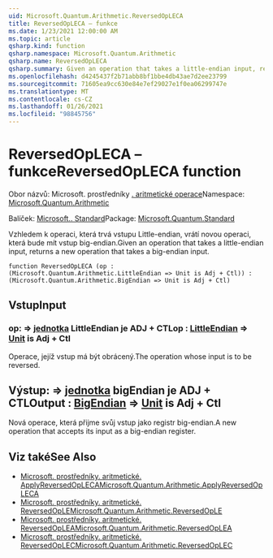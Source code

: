 ```yaml
---
uid: Microsoft.Quantum.Arithmetic.ReversedOpLECA
title: ReversedOpLECA – funkce
ms.date: 1/23/2021 12:00:00 AM
ms.topic: article
qsharp.kind: function
qsharp.namespace: Microsoft.Quantum.Arithmetic
qsharp.name: ReversedOpLECA
qsharp.summary: Given an operation that takes a little-endian input, returns a new operation that takes a big-endian input.
ms.openlocfilehash: d4245437f2b71abb8bf1bbe4db43ae7d2ee23799
ms.sourcegitcommit: 71605ea9cc630e84e7ef29027e1f0ea06299747e
ms.translationtype: MT
ms.contentlocale: cs-CZ
ms.lasthandoff: 01/26/2021
ms.locfileid: "98845756"
---
```

# <a name="reversedopleca-function"></a><span data-ttu-id="4402c-102">ReversedOpLECA – funkce</span><span class="sxs-lookup"><span data-stu-id="4402c-102">ReversedOpLECA function</span></span>

<span data-ttu-id="4402c-103">Obor názvů: Microsoft. prostředníky [. aritmetické operace](xref:Microsoft.Quantum.Arithmetic)</span><span class="sxs-lookup"><span data-stu-id="4402c-103">Namespace: [Microsoft.Quantum.Arithmetic](xref:Microsoft.Quantum.Arithmetic)</span></span>

<span data-ttu-id="4402c-104">Balíček: [Microsoft.. Standard](https://nuget.org/packages/Microsoft.Quantum.Standard)</span><span class="sxs-lookup"><span data-stu-id="4402c-104">Package: [Microsoft.Quantum.Standard](https://nuget.org/packages/Microsoft.Quantum.Standard)</span></span>


<span data-ttu-id="4402c-105">Vzhledem k operaci, která trvá vstupu Little-endian, vrátí novou operaci, která bude mít vstup big-endian.</span><span class="sxs-lookup"><span data-stu-id="4402c-105">Given an operation that takes a little-endian input, returns a new operation that takes a big-endian input.</span></span>

```qsharp
function ReversedOpLECA (op : (Microsoft.Quantum.Arithmetic.LittleEndian => Unit is Adj + Ctl)) : (Microsoft.Quantum.Arithmetic.BigEndian => Unit is Adj + Ctl)
```


## <a name="input"></a><span data-ttu-id="4402c-106">Vstup</span><span class="sxs-lookup"><span data-stu-id="4402c-106">Input</span></span>

### <a name="op--littleendian--unit--is-adj--ctl"></a><span data-ttu-id="4402c-107">op: [](xref:Microsoft.Quantum.Arithmetic.LittleEndian) => [jednotka](xref:microsoft.quantum.lang-ref.unit) LittleEndian je ADJ + CTL</span><span class="sxs-lookup"><span data-stu-id="4402c-107">op : [LittleEndian](xref:Microsoft.Quantum.Arithmetic.LittleEndian) => [Unit](xref:microsoft.quantum.lang-ref.unit)  is Adj + Ctl</span></span>

<span data-ttu-id="4402c-108">Operace, jejíž vstup má být obrácený.</span><span class="sxs-lookup"><span data-stu-id="4402c-108">The operation whose input is to be reversed.</span></span>



## <a name="output--bigendian--unit--is-adj--ctl"></a><span data-ttu-id="4402c-109">Výstup: [](xref:Microsoft.Quantum.Arithmetic.BigEndian) => [jednotka](xref:microsoft.quantum.lang-ref.unit) bigEndian je ADJ + CTL</span><span class="sxs-lookup"><span data-stu-id="4402c-109">Output : [BigEndian](xref:Microsoft.Quantum.Arithmetic.BigEndian) => [Unit](xref:microsoft.quantum.lang-ref.unit)  is Adj + Ctl</span></span>

<span data-ttu-id="4402c-110">Nová operace, která přijme svůj vstup jako registr big-endian.</span><span class="sxs-lookup"><span data-stu-id="4402c-110">A new operation that accepts its input as a big-endian register.</span></span>

## <a name="see-also"></a><span data-ttu-id="4402c-111">Viz také</span><span class="sxs-lookup"><span data-stu-id="4402c-111">See Also</span></span>

- [<span data-ttu-id="4402c-112">Microsoft. prostředníky. aritmetické. ApplyReversedOpLECA</span><span class="sxs-lookup"><span data-stu-id="4402c-112">Microsoft.Quantum.Arithmetic.ApplyReversedOpLECA</span></span>](xref:Microsoft.Quantum.Arithmetic.ApplyReversedOpLECA)
- [<span data-ttu-id="4402c-113">Microsoft. prostředníky. aritmetické. ReversedOpLE</span><span class="sxs-lookup"><span data-stu-id="4402c-113">Microsoft.Quantum.Arithmetic.ReversedOpLE</span></span>](xref:Microsoft.Quantum.Arithmetic.ReversedOpLE)
- [<span data-ttu-id="4402c-114">Microsoft. prostředníky. aritmetické. ReversedOpLEA</span><span class="sxs-lookup"><span data-stu-id="4402c-114">Microsoft.Quantum.Arithmetic.ReversedOpLEA</span></span>](xref:Microsoft.Quantum.Arithmetic.ReversedOpLEA)
- [<span data-ttu-id="4402c-115">Microsoft. prostředníky. aritmetické. ReversedOpLEC</span><span class="sxs-lookup"><span data-stu-id="4402c-115">Microsoft.Quantum.Arithmetic.ReversedOpLEC</span></span>](xref:Microsoft.Quantum.Arithmetic.ReversedOpLEC)